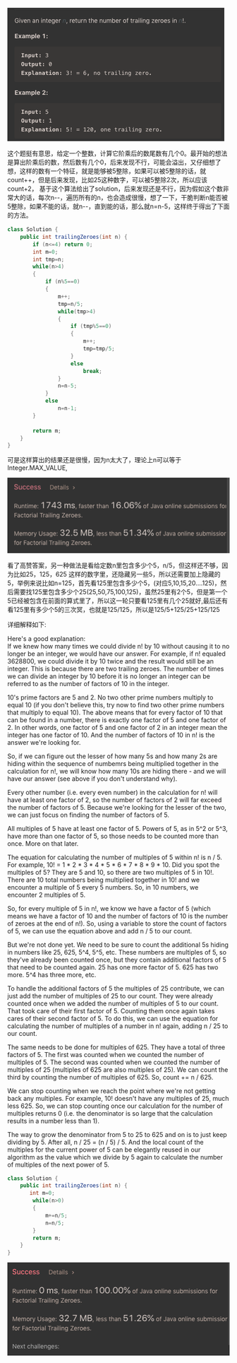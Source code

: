 ![GitHub Logo](/image/172.1.png)

这个题挺有意思，给定一个整数，计算它阶乘后的数尾数有几个0。最开始的想法是算出阶乘后的数，然后数有几个0，后来发现不行，可能会溢出，又仔细想了想，这样的数有一个特征，就是能够被5整除，如果可以被5整除的话，就count++，但是后来发现，比如25这种数字，可以被5整除2次，所以应该count+2，
基于这个算法给出了solution，后来发现还是不行，因为假如这个数非常大的话，每次n--，遍历所有的n，也会造成很慢，想了一下，干脆判断n能否被5整除，如果不能的话，就n--，直到能的话，那么就n=n-5，这样终于得出了下面的方法。

```java
class Solution {
    public int trailingZeroes(int n) {
        if (n<=4) return 0;        
        int m=0;
        int tmp=n;
        while(n>4)
        {
            if (n%5==0)
            {
                m++;
                tmp=n/5;
                while(tmp>4)
                {
                    if (tmp%5==0) 
                    {
                        m++;
                        tmp=tmp/5;
                    }                        
                    else
                        break;                                        
                }
                n=n-5;
            }
            else                
                n=n-1;
        }
        
        return m;
    }
}
```

可是这样算出的结果还是很慢，因为n太大了，理论上n可以等于Integer.MAX_VALUE,

![GitHub Logo](/image/172.png)

看了高赞答案，另一种做法是看给定数n里包含多少个5，n/5，但这样还不够，因为比如25，125，625
这样的数字里，还隐藏另一些5，所以还需要加上隐藏的5，举例来说比如n=125，首先看125里包含多少个5，(对应5,10,15,20....125)，然后需要找125里包含多少个25(25,50,75,100,125)，虽然25里有2个5，但是第一个5已经被包含在前面的算式里了，所以这一轮只要看125里有几个25就好,最后还有看125里有多少个5的三次冥，也就是125/125，所以是125/5+125/25+125/125

详细解释如下:

Here's a good explanation:<br>
If we knew how many times we could divide n! by 10 without causing it to no longer be an integer, we would have our answer. For example, if n! equaled 3628800, we could divide it by 10 twice and the result would still be an integer. This is because there are two trailing zeroes. The number of times we can divide an integer by 10 before it is no longer an integer can be referred to as the number of factors of 10 in the integer.

10's prime factors are 5 and 2. No two other prime numbers multiply to equal 10 (if you don't believe this, try now to find two other prime numbers that multiply to equal 10). The above means that for every factor of 10 that can be found in a number, there is exactly one factor of 5 and one factor of 2. In other words, one factor of 5 and one factor of 2 in an integer mean the integer has one factor of 10. And the number of factors of 10 in n! is the answer we're looking for.

So, if we can figure out the lesser of how many 5s and how many 2s are hiding within the sequence of numbemrs being multiplied together in the calculation for n!, we will know how many 10s are hiding there - and we will have our answer (see above if you don't understand why).

Every other number (i.e. every even number) in the calculation for n! will have at least one factor of 2, so the number of factors of 2 will far exceed the number of factors of 5. Because we're looking for the lesser of the two, we can just focus on finding the number of factors of 5.

All multiples of 5 have at least one factor of 5. Powers of 5, as in 5^2 or 5^3, have more than one factor of 5, so those needs to be counted more than once. More on that later.

The equation for calculating the number of multiples of 5 within n! is n / 5. For example, 10! = 1 * 2 * 3 * 4 * 5 * 6 * 7 * 8 * 9 * 10. Did you spot the multiples of 5? They are 5 and 10, so there are two multiples of 5 in 10!. There are 10 total numbers being multiplied together in 10! and we encounter a multiple of 5 every 5 numbers. So, in 10 numbers, we encounter 2 multiples of 5.

So, for every multiple of 5 in n!, we know we have a factor of 5 (which means we have a factor of 10 and the number of factors of 10 is the number of zeroes at the end of n!). So, using a variable to store the count of factors of 5, we can use the equation above and add n / 5 to our count.

But we're not done yet. We need to be sure to count the additional 5s hiding in numbers like 25, 625, 5^4, 5^5, etc. These numbers are multiples of 5, so they've already been counted once, but they contain additional factors of 5 that need to be counted again. 25 has one more factor of 5. 625 has two more. 5^4 has three more, etc.

To handle the additional factors of 5 the multiples of 25 contribute, we can just add the number of multiples of 25 to our count. They were already counted once when we added the number of multiples of 5 to our count. That took care of their first factor of 5. Counting them once again takes cares of their second factor of 5. To do this, we can use the equation for calculating the number of multiples of a number in n! again, adding n / 25 to our count.

The same needs to be done for multiples of 625. They have a total of three factors of 5. The first was counted when we counted the number of multiples of 5. The second was counted when we counted the number of multiples of 25 (multiples of 625 are also multiples of 25). We can count the third by counting the number of multiples of 625. So, count += n / 625.

We can stop counting when we reach the point where we're not getting back any multiples. For example, 10! doesn't have any multiples of 25, much less 625. So, we can stop counting once our calculation for the number of multiples returns 0 (i.e. the denominator is so large that the calculation results in a number less than 1).

The way to grow the denominator from 5 to 25 to 625 and on is to just keep dividing by 5. After all, n / 25 = (n / 5) / 5. And the local count of the multiples for the current power of 5 can be elegantly reused in our algorithm as the value which we divide by 5 again to calculate the number of multiples of the next power of 5.

```java
class Solution {
    public int trailingZeroes(int n) {
       int m=0;
        while(n>0)
        {
            m+=n/5;
            n=n/5;
        }
        return m;
    }
}
```

![GitHub Logo](/image/172.2.png)

